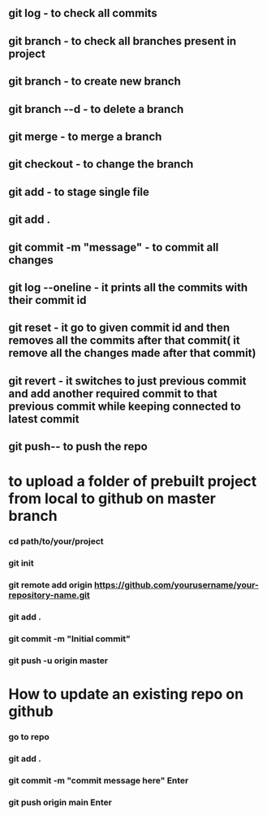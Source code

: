 ## git log - to check all commits
## git branch - to check all branches present in project
## git branch <branchName> - to create new branch
## git branch --d <branchName> - to delete a branch
## git merge <branchName to be merge in current branch> - to merge a branch
## git checkout <branchName to go inside that branch>- to change the branch
## git add <fileName to be to staged> - to stage single file 
## git add . 
## git commit -m "message" - to commit all changes 
## git log --oneline - it prints all the commits with their commit id 
## git reset <commitId> - it go to given commit id and then removes all the commits after that commit( it remove all the changes made after that commit)
## git revert <commitId> - it switches to just previous commit and add another required commit to that previous commit while keeping connected to latest commit
## git push-- to push the repo     

# 
# 
# to upload a folder of prebuilt project from local to github on master branch 
### cd path/to/your/project
### git init
### git remote add origin https://github.com/yourusername/your-repository-name.git
### git add .
### git commit -m "Initial commit"
### git push -u origin master




#
# 
# How to update an existing repo on github
### go to repo
### git add .
### git commit -m "commit message here" Enter
### git push origin main Enter
